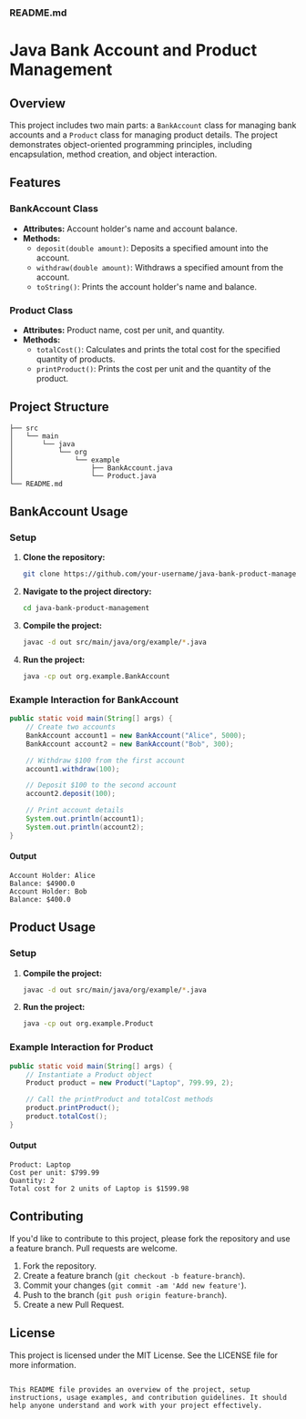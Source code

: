 

### README.md


# Java Bank Account and Product Management

## Overview

This project includes two main parts: a `BankAccount` class for managing bank accounts and a `Product` class for managing product details. The project demonstrates object-oriented programming principles, including encapsulation, method creation, and object interaction.

## Features

### BankAccount Class
- **Attributes:** Account holder's name and account balance.
- **Methods:**
  - `deposit(double amount)`: Deposits a specified amount into the account.
  - `withdraw(double amount)`: Withdraws a specified amount from the account.
  - `toString()`: Prints the account holder's name and balance.

### Product Class
- **Attributes:** Product name, cost per unit, and quantity.
- **Methods:**
  - `totalCost()`: Calculates and prints the total cost for the specified quantity of products.
  - `printProduct()`: Prints the cost per unit and the quantity of the product.

## Project Structure

```
├── src
│   └── main
│       └── java
│           └── org
│               └── example
│                   ├── BankAccount.java
│                   └── Product.java
└── README.md
```

## BankAccount Usage

### Setup

1. **Clone the repository:**

   ```bash
   git clone https://github.com/your-username/java-bank-product-management.git
   ```

2. **Navigate to the project directory:**

   ```bash
   cd java-bank-product-management
   ```

3. **Compile the project:**

   ```bash
   javac -d out src/main/java/org/example/*.java
   ```

4. **Run the project:**

   ```bash
   java -cp out org.example.BankAccount
   ```

### Example Interaction for BankAccount

```java
public static void main(String[] args) {
    // Create two accounts
    BankAccount account1 = new BankAccount("Alice", 5000);
    BankAccount account2 = new BankAccount("Bob", 300);

    // Withdraw $100 from the first account
    account1.withdraw(100);

    // Deposit $100 to the second account
    account2.deposit(100);

    // Print account details
    System.out.println(account1);
    System.out.println(account2);
}
```

#### Output

```
Account Holder: Alice
Balance: $4900.0
Account Holder: Bob
Balance: $400.0
```

## Product Usage

### Setup

1. **Compile the project:**

   ```bash
   javac -d out src/main/java/org/example/*.java
   ```

2. **Run the project:**

   ```bash
   java -cp out org.example.Product
   ```

### Example Interaction for Product

```java
public static void main(String[] args) {
    // Instantiate a Product object
    Product product = new Product("Laptop", 799.99, 2);

    // Call the printProduct and totalCost methods
    product.printProduct();
    product.totalCost();
}
```

#### Output

```
Product: Laptop
Cost per unit: $799.99
Quantity: 2
Total cost for 2 units of Laptop is $1599.98
```

## Contributing

If you'd like to contribute to this project, please fork the repository and use a feature branch. Pull requests are welcome.

1. Fork the repository.
2. Create a feature branch (`git checkout -b feature-branch`).
3. Commit your changes (`git commit -am 'Add new feature'`).
4. Push to the branch (`git push origin feature-branch`).
5. Create a new Pull Request.

## License

This project is licensed under the MIT License. See the LICENSE file for more information.
```

This README file provides an overview of the project, setup instructions, usage examples, and contribution guidelines. It should help anyone understand and work with your project effectively.
